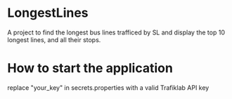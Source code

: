 # LongestLines
A project to find the longest bus lines trafficed by SL and display the top 10 longest lines, and all their stops.


# How to start the application
replace "your_key" in secrets.properties with a valid Trafiklab API key
